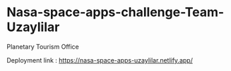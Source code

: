 # Nasa-space-apps-challenge-Team-Uzaylilar
Planetary Tourism Office

Deployment link : https://nasa-space-apps-uzaylilar.netlify.app/
